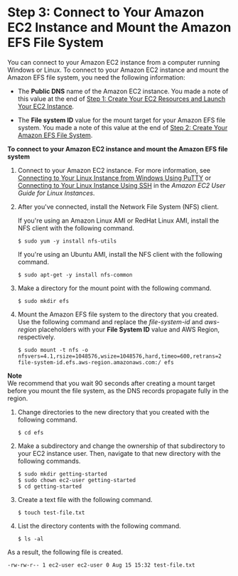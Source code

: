 # Step 3: Connect to Your Amazon EC2 Instance and Mount the Amazon EFS File System<a name="gs-step-three-connect-to-ec2-instance"></a>

You can connect to your Amazon EC2 instance from a computer running Windows or Linux\. To connect to your Amazon EC2 instance and mount the Amazon EFS file system, you need the following information:

+ The **Public DNS** name of the Amazon EC2 instance\. You made a note of this value at the end of [Step 1: Create Your EC2 Resources and Launch Your EC2 Instance](gs-step-one-create-ec2-resources.md)\.

+ The **File system ID** value for the mount target for your Amazon EFS file system\. You made a note of this value at the end of [Step 2: Create Your Amazon EFS File System](gs-step-two-create-efs-resources.md)\.

**To connect to your Amazon EC2 instance and mount the Amazon EFS file system**

1. Connect to your Amazon EC2 instance\. For more information, see [Connecting to Your Linux Instance from Windows Using PuTTY](http://docs.aws.amazon.com/AWSEC2/latest/UserGuide/putty.html) or [Connecting to Your Linux Instance Using SSH](http://docs.aws.amazon.com/AWSEC2/latest/UserGuide/AccessingInstancesLinux.html) in the *Amazon EC2 User Guide for Linux Instances*\.

1. After you've connected, install the Network File System \(NFS\) client\.

   If you're using an Amazon Linux AMI or RedHat Linux AMI, install the NFS client with the following command\.

   ```
   $ sudo yum -y install nfs-utils
   ```

   If you're using an Ubuntu AMI, install the NFS client with the following command\.

   ```
   $ sudo apt-get -y install nfs-common
   ```

1. Make a directory for the mount point with the following command\.

   ```
   $ sudo mkdir efs
   ```

1. Mount the Amazon EFS file system to the directory that you created\. Use the following command and replace the *file\-system\-id* and *aws\-region* placeholders with your **File System ID** value and AWS Region, respectively\.

   ```
   $ sudo mount -t nfs -o nfsvers=4.1,rsize=1048576,wsize=1048576,hard,timeo=600,retrans=2 file-system-id.efs.aws-region.amazonaws.com:/ efs
   ```
**Note**  
We recommend that you wait 90 seconds after creating a mount target before you mount the file system, as the DNS records propagate fully in the region\.

1. Change directories to the new directory that you created with the following command\.

   ```
   $ cd efs
   ```

1. Make a subdirectory and change the ownership of that subdirectory to your EC2 instance user\. Then, navigate to that new directory with the following commands\.

   ```
   $ sudo mkdir getting-started
   $ sudo chown ec2-user getting-started
   $ cd getting-started
   ```

1. Create a text file with the following command\.

   ```
   $ touch test-file.txt
   ```

1. List the directory contents with the following command\.

   ```
   $ ls -al
   ```

As a result, the following file is created\.

```
-rw-rw-r-- 1 ec2-user ec2-user 0 Aug 15 15:32 test-file.txt
```